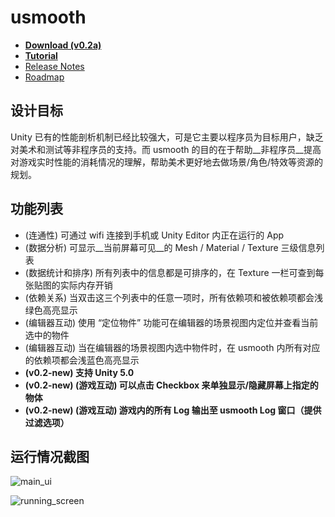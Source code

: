 ﻿# usmooth

- [__Download (v0.2a)__](https://github.com/SeaSunOpenSource/usmooth/releases/tag/0.2a)  
- [__Tutorial__](https://github.com/SeaSunOpenSource/usmooth/wiki/tutorial)
- [Release Notes](/release_notes.md)
- [Roadmap](https://github.com/SeaSunOpenSource/usmooth/issues)

## 设计目标

Unity 已有的性能剖析机制已经比较强大，可是它主要以程序员为目标用户，缺乏对美术和测试等非程序员的支持。而 usmooth 的目的在于帮助__非程序员__提高对游戏实时性能的消耗情况的理解，帮助美术更好地去做场景/角色/特效等资源的规划。

## 功能列表

- (连通性) 可通过 wifi 连接到手机或 Unity Editor 内正在运行的 App 
- (数据分析) 可显示__当前屏幕可见__的 Mesh / Material / Texture 三级信息列表
- (数据统计和排序) 所有列表中的信息都是可排序的，在 Texture 一栏可查到每张贴图的实际内存开销
- (依赖关系) 当双击这三个列表中的任意一项时，所有依赖项和被依赖项都会浅绿色高亮显示
- (编辑器互动) 使用 “定位物件” 功能可在编辑器的场景视图内定位并查看当前选中的物件
- (编辑器互动) 当在编辑器的场景视图内选中物件时，在 usmooth 内所有对应的依赖项都会浅蓝色高亮显示
- __(v0.2-new) 支持 Unity 5.0__
- __(v0.2-new) (游戏互动) 可以点击 Checkbox 来单独显示/隐藏屏幕上指定的物体__
- __(v0.2-new) (游戏互动) 游戏内的所有 Log 输出至 usmooth Log 窗口（提供过滤选项）__

## 运行情况截图

![main_ui](https://github.com/SeaSunOpenSource/usmooth/wiki/images/main_ui.png?raw=true)  

![running_screen](https://github.com/SeaSunOpenSource/usmooth/wiki/images/running_screen.png?raw=true)  


